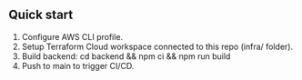 ## Quick start

1. Configure AWS CLI profile.
2. Setup Terraform Cloud workspace connected to this repo (infra/ folder).
3. Build backend: cd backend && npm ci && npm run build
4. Push to main to trigger CI/CD.
